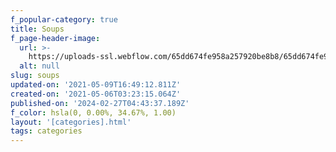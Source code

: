 ```yaml
---
f_popular-category: true
title: Soups
f_page-header-image:
  url: >-
    https://uploads-ssl.webflow.com/65dd674fe958a257920be8b8/65dd674fe958a257920be936_shashi-ch-Nx067kSCoKg-unsplash.jpg
  alt: null
slug: soups
updated-on: '2021-05-09T16:49:12.811Z'
created-on: '2021-05-06T03:23:15.064Z'
published-on: '2024-02-27T04:43:37.189Z'
f_color: hsla(0, 0.00%, 34.67%, 1.00)
layout: '[categories].html'
tags: categories
---
```



